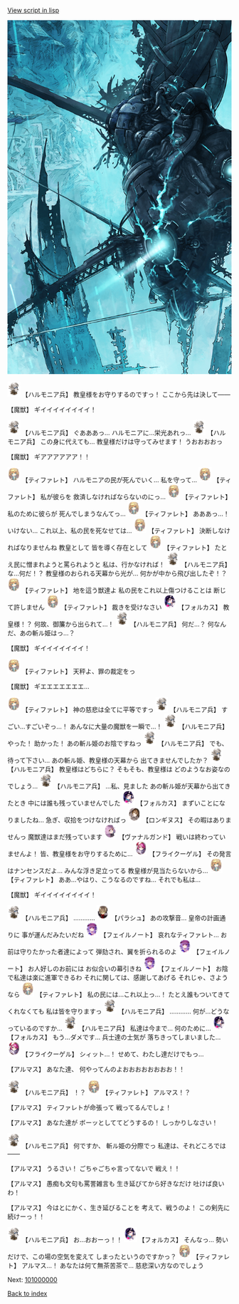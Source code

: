 [View script in lisp](../scripts/100905063.txt)

![underground_world_3.png](../images/backgrounds/underground_world_3.png)

<img src="../images/units/3810001.png" alt="3810001.png" height="34"/>
【ハルモニア兵】
教皇様をお守りするのですっ！
ここから先は決して――

【魔獣】
ギイイイイイイイイ！

<img src="../images/units/3810001.png" alt="3810001.png" height="34"/>
【ハルモニア兵】
ぐあああっ…
ハルモニアに…栄光あれっ…

<img src="../images/units/3810001.png" alt="3810001.png" height="34"/>
【ハルモニア兵】
この身に代えても…
教皇様だけは守ってみせます！
うおおおおっ

【魔獣】
ギアアアアアア！！

<img src="../images/units/3503211.png" alt="3503211.png" height="34"/>
【ティファレト】
ハルモニアの民が死んでいく…
私を守って…

<img src="../images/units/3503211.png" alt="3503211.png" height="34"/>
【ティファレト】
私が彼らを
救済しなければならないのにっ…

<img src="../images/units/3503211.png" alt="3503211.png" height="34"/>
【ティファレト】
私のために彼らが
死んでしまうなんてっ…

<img src="../images/units/3503211.png" alt="3503211.png" height="34"/>
【ティファレト】
あああっ…！
いけない…
これ以上、私の民を死なせては…

<img src="../images/units/3503211.png" alt="3503211.png" height="34"/>
【ティファレト】
決断しなければなりませんね
教皇として
皆を導く存在として

<img src="../images/units/3503211.png" alt="3503211.png" height="34"/>
【ティファレト】
たとえ民に憎まれようと罵られようと
私は、行かなければ！

<img src="../images/units/3810001.png" alt="3810001.png" height="34"/>
【ハルモニア兵】
な…何だ！？
教皇様のおられる天幕から光が…
何かが中から飛び出したぞ！？

<img src="../images/units/3503211.png" alt="3503211.png" height="34"/>
【ティファレト】
地を這う獣達よ
私の民をこれ以上傷つけることは
断じて許しません

<img src="../images/units/3503211.png" alt="3503211.png" height="34"/>
【ティファレト】
裁きを受けなさい

<img src="../images/units/3301811.png" alt="3301811.png" height="34"/>
【フォルカス】
教皇様！？
何故、御簾から出られて…！

<img src="../images/units/3810001.png" alt="3810001.png" height="34"/>
【ハルモニア兵】
何だ…？
何なんだ、あの斬ル姫はっ…？

【魔獣】
ギイイイイイイイ！

<img src="../images/units/3503211.png" alt="3503211.png" height="34"/>
【ティファレト】
天秤よ、罪の裁定をっ

【魔獣】
ギエエエエエエエ…

<img src="../images/units/3503211.png" alt="3503211.png" height="34"/>
【ティファレト】
神の慈悲は全てに平等ですっ

<img src="../images/units/3810001.png" alt="3810001.png" height="34"/>
【ハルモニア兵】
すごい…すごいぞっ…！
あんなに大量の魔獣を一瞬で…！

<img src="../images/units/3810001.png" alt="3810001.png" height="34"/>
【ハルモニア兵】
やった！
助かった！
あの斬ル姫のお陰ですねっ

<img src="../images/units/3810001.png" alt="3810001.png" height="34"/>
【ハルモニア兵】
でも、待って下さい…
あの斬ル姫、教皇様の天幕から
出てきませんでしたか？

<img src="../images/units/3810001.png" alt="3810001.png" height="34"/>
【ハルモニア兵】
教皇様はどちらに？
そもそも、教皇様は
どのようなお姿なのでしょう…

<img src="../images/units/3810001.png" alt="3810001.png" height="34"/>
【ハルモニア兵】
…私、見ました
あの斬ル姫が天幕から出てきたとき
中には誰も残っていませんでした

<img src="../images/units/3301811.png" alt="3301811.png" height="34"/>
【フォルカス】
まずいことになりましたね…
急ぎ、収拾をつけなければっ

<img src="../images/units/3300111.png" alt="3300111.png" height="34"/>
【ロンギヌス】
その暇はありませんっ
魔獣達はまだ残っています

<img src="../images/units/3601111.png" alt="3601111.png" height="34"/>
【ヴァナルガンド】
戦いは終わっていませんよ！
皆、教皇様をお守りするために…

<img src="../images/units/3500211.png" alt="3500211.png" height="34"/>
【フライクーゲル】
その発言はナンセンスだよ…
みんな浮き足立ってる
教皇様が見当たらないから…

<img src="../images/units/3503211.png" alt="3503211.png" height="34"/>
【ティファレト】
ああ…やはり、こうなるのですね…
それでも私は…

【魔獣】
ギイイイイイイイイ！

<img src="../images/units/3810001.png" alt="3810001.png" height="34"/>
【ハルモニア兵】
…………

<img src="../images/units/3200411.png" alt="3200411.png" height="34"/>
【パラシュ】
あの攻撃音…
皇帝の計画通りに
事が運んだみたいだね

<img src="../images/units/3401911.png" alt="3401911.png" height="34"/>
【フェイルノート】
哀れなティファレト…
お前は守りたかった者達によって
弾劾され、翼を折られるのよ

<img src="../images/units/3401911.png" alt="3401911.png" height="34"/>
【フェイルノート】
お人好しのお前には
お似合いの幕引きね

<img src="../images/units/3401911.png" alt="3401911.png" height="34"/>
【フェイルノート】
お陰で私達は楽に進軍できるわ
それに関しては、感謝してあげる
それじゃ、さようなら

<img src="../images/units/3503211.png" alt="3503211.png" height="34"/>
【ティファレト】
私の民には…これ以上っ…！
たとえ誰もついてきてくれなくても
私は皆を守りますっ

<img src="../images/units/3810001.png" alt="3810001.png" height="34"/>
【ハルモニア兵】
…………
何が…どうなっているのですか…

<img src="../images/units/3810001.png" alt="3810001.png" height="34"/>
【ハルモニア兵】
私達は今まで…
何のために…

<img src="../images/units/3301811.png" alt="3301811.png" height="34"/>
【フォルカス】
もう…ダメです…
兵士達の士気が
落ちきってしまいました…

<img src="../images/units/3500211.png" alt="3500211.png" height="34"/>
【フライクーゲル】
シィット…！
せめて、わたし達だけでもっ…

【アルマス】
あなた達、
何やってんのよおおおおおおおお！！

<img src="../images/units/3810001.png" alt="3810001.png" height="34"/>
【ハルモニア兵】
！？

<img src="../images/units/3503211.png" alt="3503211.png" height="34"/>
【ティファレト】
アルマス！？

【アルマス】
ティファレトが命張って
戦ってるんでしょ！

【アルマス】
あなた達が
ボーッとしててどうするの！
しっかりしなさい！

<img src="../images/units/3810001.png" alt="3810001.png" height="34"/>
【ハルモニア兵】
何ですか、
斬ル姫の分際でっ
私達は、それどころでは――

【アルマス】
うるさい！
ごちゃごちゃ言ってないで
戦え！！

【アルマス】
愚痴も文句も罵詈雑言も
生き延びてから好きなだけ
吐けば良いわ！

【アルマス】
今はとにかく、生き延びることを
考えて、戦うのよ！
この剣先に続けーっ！！

<img src="../images/units/3810001.png" alt="3810001.png" height="34"/>
【ハルモニア兵】
お…おおーっ！！

<img src="../images/units/3301811.png" alt="3301811.png" height="34"/>
【フォルカス】
そんなっ…
勢いだけで、この場の空気を変えて
しまったというのですかっ？

<img src="../images/units/3503211.png" alt="3503211.png" height="34"/>
【ティファレト】
アルマス…！
あなたは何て無茶苦茶で…
慈悲深い方なのでしょう

Next: [101000000](101000000.md)

[Back to index](index.md)
